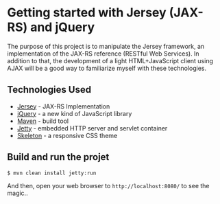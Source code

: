 Getting started with Jersey (JAX-RS) and jQuery
==============================================================

The purpose of this project is to manipulate the Jersey framework, an
implementation of the JAX-RS reference (RESTful Web Services). In addition
to that, the development of a light HTML+JavaScript client using AJAX will
be a good way to familiarize myself with these technologies.

Technologies Used
-----------------

* [Jersey](http://jersey.java.net/) - JAX-RS Implementation
* [jQuery](http://jquery.com/) - a new kind of JavaScript library
* [Maven](http://maven.apache.org/) - build tool
* [Jetty](http://jetty.codehaus.org/jetty/) - embedded HTTP server and servlet
container
* [Skeleton](http://www.getskeleton.com/) - a responsive CSS theme

Build and run the projet
------------------------

    $ mvn clean install jetty:run

And then, open your web browser to `http://localhost:8080/` to see the magic..
